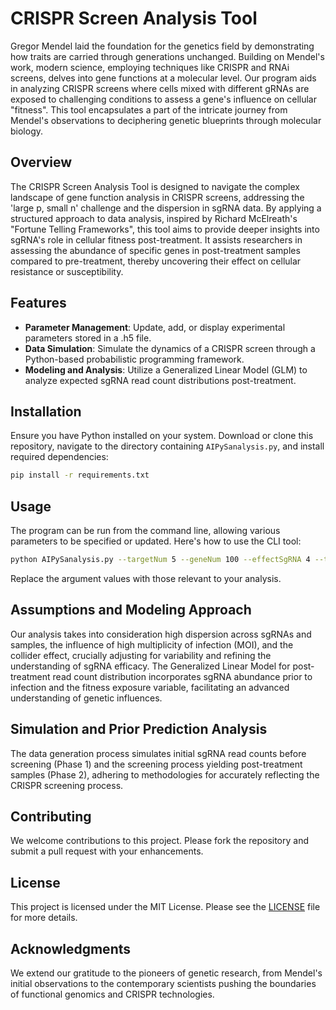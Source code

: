 # CRISPR Screen Analysis Tool

Gregor Mendel laid the foundation for the genetics field by demonstrating how traits are carried through generations unchanged. Building on Mendel's work, modern science, employing techniques like CRISPR and RNAi screens, delves into gene functions at a molecular level. Our program aids in analyzing CRISPR screens where cells mixed with different gRNAs are exposed to challenging conditions to assess a gene's influence on cellular "fitness". This tool encapsulates a part of the intricate journey from Mendel's observations to deciphering genetic blueprints through molecular biology.

## Overview

The CRISPR Screen Analysis Tool is designed to navigate the complex landscape of gene function analysis in CRISPR screens, addressing the 'large p, small n' challenge and the dispersion in sgRNA data. By applying a structured approach to data analysis, inspired by Richard McElreath's "Fortune Telling Frameworks", this tool aims to provide deeper insights into sgRNA's role in cellular fitness post-treatment. It assists researchers in assessing the abundance of specific genes in post-treatment samples compared to pre-treatment, thereby uncovering their effect on cellular resistance or susceptibility.

## Features

- **Parameter Management**: Update, add, or display experimental parameters stored in a .h5 file.
- **Data Simulation**: Simulate the dynamics of a CRISPR screen through a Python-based probabilistic programming framework.
- **Modeling and Analysis**: Utilize a Generalized Linear Model (GLM) to analyze expected sgRNA read count distributions post-treatment.

## Installation

Ensure you have Python installed on your system. Download or clone this repository, navigate to the directory containing `AIPySanalysis.py`, and install required dependencies:

```bash
pip install -r requirements.txt
```

## Usage

The program can be run from the command line, allowing various parameters to be specified or updated. Here's how to use the CLI tool:

```bash
python AIPySanalysis.py --targetNum 5 --geneNum 100 --effectSgRNA 4 --tpRatio 40 --n 10 --p 0.1 --low 1 --high 5 --size 1000 --FalseLimits 0.01 0.5 --ObservationNum 70 3
```

Replace the argument values with those relevant to your analysis.

## Assumptions and Modeling Approach

Our analysis takes into consideration high dispersion across sgRNAs and samples, the influence of high multiplicity of infection (MOI), and the collider effect, crucially adjusting for variability and refining the understanding of sgRNA efficacy. The Generalized Linear Model for post-treatment read count distribution incorporates sgRNA abundance prior to infection and the fitness exposure variable, facilitating an advanced understanding of genetic influences.

## Simulation and Prior Prediction Analysis

The data generation process simulates initial sgRNA read counts before screening (Phase 1) and the screening process yielding post-treatment samples (Phase 2), adhering to methodologies for accurately reflecting the CRISPR screening process.

## Contributing

We welcome contributions to this project. Please fork the repository and submit a pull request with your enhancements.

## License

This project is licensed under the MIT License. Please see the [LICENSE](LICENSE) file for more details.

## Acknowledgments

We extend our gratitude to the pioneers of genetic research, from Mendel's initial observations to the contemporary scientists pushing the boundaries of functional genomics and CRISPR technologies.